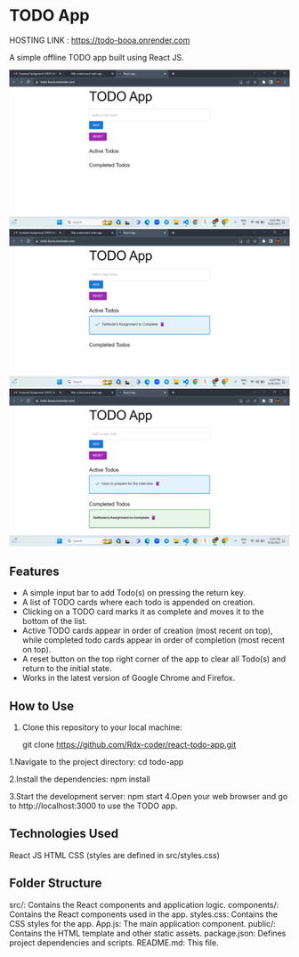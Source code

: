 # TODO App 
HOSTING LINK : https://todo-booa.onrender.com

A simple offline TODO app built using React JS.

![App Screenshot](/Screenshots/Screenshot1.png)
![App Screenshot](/Screenshots/Screenshot2.png)
![App Screenshot](/Screenshots/Screenshot3.png)


## Features

- A simple input bar to add Todo(s) on pressing the return key.
- A list of TODO cards where each todo is appended on creation.
- Clicking on a TODO card marks it as complete and moves it to the bottom of the list.
- Active TODO cards appear in order of creation (most recent on top), while completed todo cards appear in order of completion (most recent on top).
- A reset button on the top right corner of the app to clear all Todo(s) and return to the initial state.
- Works in the latest version of Google Chrome and Firefox.

## How to Use

1. Clone this repository to your local machine:

   git clone https://github.com/Rdx-coder/react-todo-app.git

1.Navigate to the project directory:
cd todo-app

2.Install the dependencies:
npm install

3.Start the development server:
npm start
4.Open your web browser and go to http://localhost:3000 to use the TODO app.

## Technologies Used
React JS
HTML
CSS (styles are defined in src/styles.css)

## Folder Structure

src/: Contains the React components and application logic.
components/: Contains the React components used in the app.
styles.css: Contains the CSS styles for the app.
App.js: The main application component.
public/: Contains the HTML template and other static assets.
package.json: Defines project dependencies and scripts.
README.md: This file.
